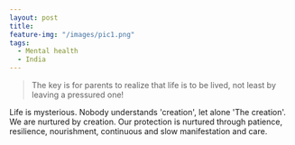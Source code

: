 ```yaml
---
layout: post
title:
feature-img: "/images/pic1.png"
tags:
  - Mental health
  - India
---
```


>The key is for parents to realize that life is to be lived, not least by leaving a pressured one!

Life is mysterious. Nobody understands 'creation', let alone 'The creation'. We are nurtured by creation. Our protection is nurtured through patience, resilience, nourishment, continuous and slow manifestation and care.

